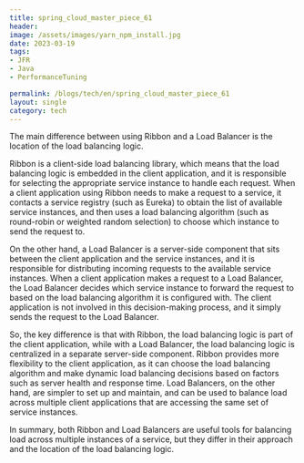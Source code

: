 ```yaml
---
title: spring_cloud_master_piece_61
header:
image: /assets/images/yarn_npm_install.jpg
date: 2023-03-19
tags:
- JFR
- Java
- PerformanceTuning

permalink: /blogs/tech/en/spring_cloud_master_piece_61
layout: single
category: tech
---
```



The main difference between using Ribbon and a Load Balancer is the location of the load balancing logic.

Ribbon is a client-side load balancing library, which means that the load balancing logic is embedded in the client application, and it is responsible for selecting the appropriate service instance to handle each request. When a client application using Ribbon needs to make a request to a service, it contacts a service registry (such as Eureka) to obtain the list of available service instances, and then uses a load balancing algorithm (such as round-robin or weighted random selection) to choose which instance to send the request to.

On the other hand, a Load Balancer is a server-side component that sits between the client application and the service instances, and it is responsible for distributing incoming requests to the available service instances. When a client application makes a request to a Load Balancer, the Load Balancer decides which service instance to forward the request to based on the load balancing algorithm it is configured with. The client application is not involved in this decision-making process, and it simply sends the request to the Load Balancer.

So, the key difference is that with Ribbon, the load balancing logic is part of the client application, while with a Load Balancer, the load balancing logic is centralized in a separate server-side component. Ribbon provides more flexibility to the client application, as it can choose the load balancing algorithm and make dynamic load balancing decisions based on factors such as server health and response time. Load Balancers, on the other hand, are simpler to set up and maintain, and can be used to balance load across multiple client applications that are accessing the same set of service instances.

In summary, both Ribbon and Load Balancers are useful tools for balancing load across multiple instances of a service, but they differ in their approach and the location of the load balancing logic.
